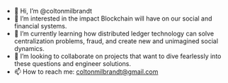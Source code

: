 - 👋 Hi, I’m @coltonmilbrandt
- 👀 I’m interested in the impact Blockchain will have on our social and financial systems.
- 🌱 I’m currently learning how distributed ledger technology can solve centralization problems, fraud, and create new and unimagined social dynamics.
- 💞️ I’m looking to collaborate on projects that want to dive fearlessly into these questions and engineer solutions.
- 📫 How to reach me: coltonmilbrandt@gmail.com
